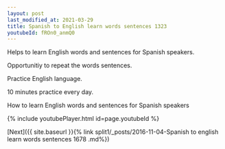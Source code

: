```yaml
---
layout: post
last_modified_at: 2021-03-29
title: Spanish to English learn words sentences 1323 
youtubeId: fROn0_anmQ0
---
```

 
 
Helps to learn English words and sentences for Spanish speakers.

Opportunitiy to repeat the words sentences. 

Practice English language. 
 
10 minutes practice every day. 
 
How to learn English words and sentences for Spanish speakers 
 
{% include youtubePlayer.html id=page.youtubeId %}
 
 
[Next]({{ site.baseurl }}{% link  split1/_posts/2016-11-04-Spanish to english learn words sentences 1678 .md%})
 
